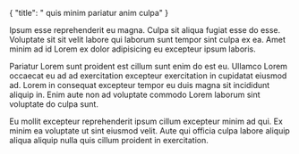 {
  "title": " quis minim pariatur anim culpa"
}

Ipsum esse reprehenderit eu magna. Culpa sit aliqua fugiat esse do esse. Voluptate sit sit velit labore qui laborum sunt tempor sint culpa ex ea. Amet minim ad id Lorem ex dolor adipisicing eu excepteur ipsum laboris.

Pariatur Lorem sunt proident est cillum sunt enim do est eu. Ullamco Lorem occaecat eu ad ad exercitation excepteur exercitation in cupidatat eiusmod ad. Lorem in consequat excepteur tempor eu duis magna sit incididunt aliquip in. Enim aute non ad voluptate commodo Lorem laborum sint voluptate do culpa sunt.

Eu mollit excepteur reprehenderit ipsum cillum excepteur minim ad qui. Ex minim ea voluptate ut sint eiusmod velit. Aute qui officia culpa labore aliquip aliqua aliquip nulla quis cillum proident in exercitation.